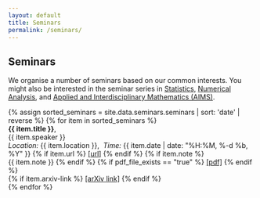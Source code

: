 ```yaml
---
layout: default
title: Seminars
permalink: /seminars/
---
```


## Seminars

We organise a number of seminars based on our common interests. You might also be interested in the seminar series in [Statistics](https://www.bath.ac.uk/research-groups/statistics/), [Numerical Analysis](https://bath-numerical-analysis.github.io/events/current_seminars.html), and [Applied and Interdisciplinary Mathematics (AIMS)](https://wiki.bath.ac.uk/collector/pages.action?key=cnmseminar).

<div class="container">
{% assign sorted_seminars = site.data.seminars.seminars | sort: 'date' | reverse %}
{% for item in sorted_seminars %}
	<div class="row align-items-center shadow-sm p-1 mb-3 bg-light rounded border border-light">
		<div class="col-xs-12">
			<b>{{ item.title }}</b>, <br class="d-none d-lg-block" />
			{{ item.speaker }} <br class="d-xs-block d-lg-block" />
			<i>Location:</i> {{ item.location }},&nbsp;&nbsp;<i>Time:</i> {{ item.date | date: "%H:%M, %-d %b, %Y" }}
      {% if  item.url %}
      	<a href="{{ item.url }}">[url]</a> 
      {% endif %}
      {% if  item.note %}
      	<br class="d-xs-block d-lg-block" />
      	{{ item.note }} 
      {% endif %}
			{% if pdf_file_exists == "true" %}
				<a href="{{ pdf_file }}">[pdf]</a> 
			{% endif %}
<br />
			{% if item.arxiv-link %}
				<a href="{{ item.arxiv-link }}">[arXiv link]</a> 
			{% endif %}
		</div>
	</div>
{% endfor %}
</div>
